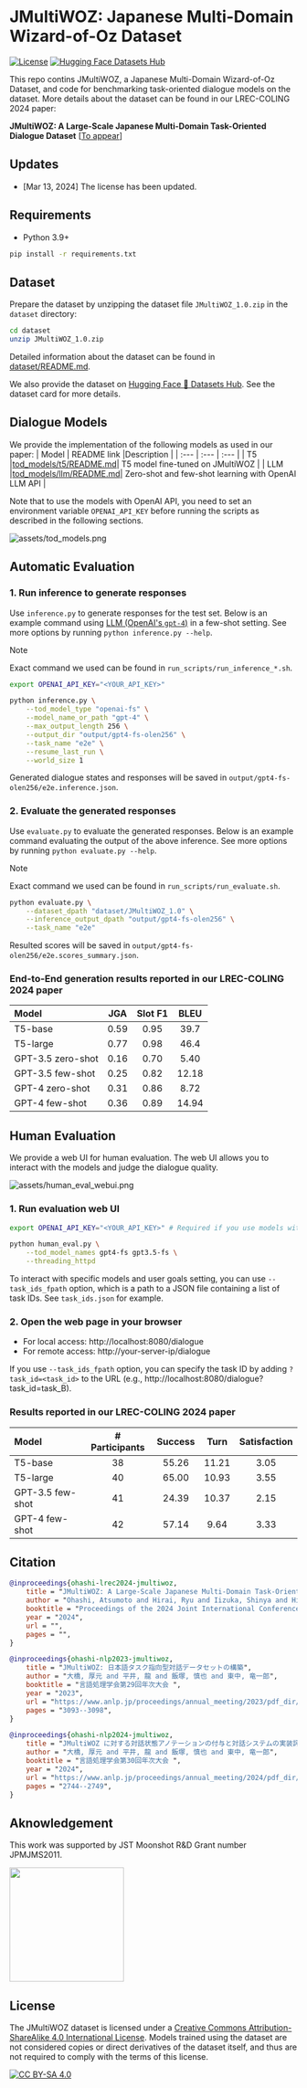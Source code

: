 # JMultiWOZ: Japanese Multi-Domain Wizard-of-Oz Dataset
[![License](https://img.shields.io/badge/License-CC_BY--SA_4.0-blue)](LICENSE)
[![Hugging Face Datasets Hub](https://img.shields.io/badge/Hugging%20Face_🤗-Datasets-ffcc66)](https://huggingface.co/datasets/nu-dialogue/jmultiwoz)

This repo contins JMultiWOZ, a Japanese Multi-Domain Wizard-of-Oz Dataset, and code for benchmarking task-oriented dialogue models on the dataset. More details about the dataset can be found in our LREC-COLING 2024 paper:

**JMultiWOZ: A Large-Scale Japanese Multi-Domain Task-Oriented Dialogue Dataset** [[To appear]()]

## Updates
- [Mar 13, 2024] The license has been updated.

## Requirements
- Python 3.9+
```bash
pip install -r requirements.txt
```

## Dataset
Prepare the dataset by unzipping the dataset file `JMultiWOZ_1.0.zip` in the `dataset` directory:
```bash
cd dataset
unzip JMultiWOZ_1.0.zip
```
Detailed information about the dataset can be found in [dataset/README.md](dataset/README.md).

We also provide the dataset on [Hugging Face 🤗 Datasets Hub](https://huggingface.co/datasets/nu-dialogue/jmultiwoz). See the dataset card for more details.

## Dialogue Models
We provide the implementation of the following models as used in our paper:
| Model  | README link |Description   | 
| :---   | :---          | :---        |
| T5     |[tod_models/t5/README.md](tod_models/t5/README.md)| T5 model fine-tuned on JMultiWOZ |
| LLM    |[tod_models/llm/README.md](tod_models/llm/README.md)| Zero-shot and few-shot learning with OpenAI LLM API |

Note that to use the models with OpenAI API, you need to set an environment variable `OPENAI_API_KEY` before running the scripts as described in the following sections.

![assets/tod_models.png](assets/tod_models.png)

## Automatic Evaluation
### 1. Run inference to generate responses
Use `inference.py` to generate responses for the test set. Below is an example command using [LLM (OpenAI's `gpt-4`)](tod_models/llm/README.md) in a few-shot setting. See more options by running `python inference.py --help`.
> [!NOTE]
> Exact command we used can be found in `run_scripts/run_inference_*.sh`.

```bash
export OPENAI_API_KEY="<YOUR_API_KEY>"

python inference.py \
    --tod_model_type "openai-fs" \
    --model_name_or_path "gpt-4" \
    --max_output_length 256 \
    --output_dir "output/gpt4-fs-olen256" \
    --task_name "e2e" \
    --resume_last_run \
    --world_size 1
```
Generated dialogue states and responses will be saved in `output/gpt4-fs-olen256/e2e.inference.json`.


### 2. Evaluate the generated responses
Use `evaluate.py` to evaluate the generated responses. Below is an example command evaluating the output of the above inference. See more options by running `python evaluate.py --help`.
> [!NOTE]
> Exact command we used can be found in `run_scripts/run_evaluate.sh`.

```bash
python evaluate.py \
    --dataset_dpath "dataset/JMultiWOZ_1.0" \
    --inference_output_dpath "output/gpt4-fs-olen256" \
    --task_name "e2e"
```
Resulted scores will be saved in `output/gpt4-fs-olen256/e2e.scores_summary.json`.

### End-to-End generation results reported in our LREC-COLING 2024 paper
| Model             | JGA   | Slot F1   | BLEU  |
| :---              | :---: | :---:     | :---: |
| T5-base           | 0.59  | 0.95      | 39.7  |
| T5-large          | 0.77  | 0.98      | 46.4  |
| GPT-3.5 zero-shot | 0.16  | 0.70      | 5.40  |
| GPT-3.5 few-shot  | 0.25  | 0.82      | 12.18 |
| GPT-4 zero-shot   | 0.31  | 0.86      | 8.72  |
| GPT-4 few-shot    | 0.36  | 0.89      | 14.94 |

## Human Evaluation
We provide a web UI for human evaluation. The web UI allows you to interact with the models and judge the dialogue quality.

![assets/human_eval_webui.png](assets/human_eval_webui.png)

### 1. Run evaluation web UI
```bash
export OPENAI_API_KEY="<YOUR_API_KEY>" # Required if you use models with OpenAI API

python human_eval.py \
    --tod_model_names gpt4-fs gpt3.5-fs \
    --threading_httpd
```
To interact with specific models and user goals setting, you can use `--task_ids_fpath` option, which is a path to a JSON file containing a list of task IDs. See `task_ids.json` for example.

### 2. Open the web page in your browser
- For local access: http://localhost:8080/dialogue
- For remote access: http://your-server-ip/dialogue

If you use `--task_ids_fpath` option, you can specify the task ID by adding `?task_id=<task_id>` to the URL (e.g., http://localhost:8080/dialogue?task_id=task_B).

### Results reported in our LREC-COLING 2024 paper
| Model             | # Participants    | Success   | Turn  | Satisfaction  |
| :---              | :---:             | :---:     | :---: | :---:         |
| T5-base           | 38                | 55.26     | 11.21 | 3.05          |
| T5-large          | 40                | 65.00     | 10.93 | 3.55          |
| GPT-3.5 few-shot  | 41                | 24.39     | 10.37 | 2.15          |
| GPT-4 few-shot    | 42                | 57.14     | 9.64  | 3.33          |

## Citation
```bibtex
@inproceedings{ohashi-lrec2024-jmultiwoz,
    title = "JMultiWOZ: A Large-Scale Japanese Multi-Domain Task-Oriented Dialogue Dataset",
    author = "Ohashi, Atsumoto and Hirai, Ryu and Iizuka, Shinya and Higashinaka, Ryuichiro",
    booktitle = "Proceedings of the 2024 Joint International Conference on Computational Linguistics, Language Resources and Evaluation",
    year = "2024",
    url = "",
    pages = "",
}

@inproceedings{ohashi-nlp2023-jmultiwoz,
    title = "JMultiWOZ: 日本語タスク指向型対話データセットの構築",
    author = "大橋, 厚元 and 平井, 龍 and 飯塚, 慎也 and 東中, 竜一郎",
    booktitle = "言語処理学会第29回年次大会 ",
    year = "2023",
    url = "https://www.anlp.jp/proceedings/annual_meeting/2023/pdf_dir/Q12-1.pdf",
    pages = "3093--3098",
}

@inproceedings{ohashi-nlp2024-jmultiwoz,
    title = "JMultiWOZ に対する対話状態アノテーションの付与と対話システムの実装評価",
    author = "大橋, 厚元 and 平井, 龍 and 飯塚, 慎也 and 東中, 竜一郎",
    booktitle = "言語処理学会第30回年次大会 ",
    year = "2024",
    url = "https://www.anlp.jp/proceedings/annual_meeting/2024/pdf_dir/B10-5.pdf",
    pages = "2744--2749",
}
```

## Aknowledgement
This work was supported by JST Moonshot R&D Grant number JPMJMS2011.

<img src="assets/moonshot_logo.svg" width="200">

## License
The JMultiWOZ dataset is licensed under a [Creative Commons Attribution-ShareAlike 4.0 International License][cc-by-sa]. Models trained using the dataset are not considered copies or direct derivatives of the dataset itself, and thus are not required to comply with the terms of this license.

[![CC BY-SA 4.0][cc-by-sa-image]][cc-by-sa]

[cc-by-sa]: http://creativecommons.org/licenses/by-sa/4.0/
[cc-by-sa-image]: https://licensebuttons.net/l/by-sa/4.0/88x31.png
[cc-by-sa-shield]: https://img.shields.io/badge/License-CC%20BY--sa%204.0-lightgrey.svg
